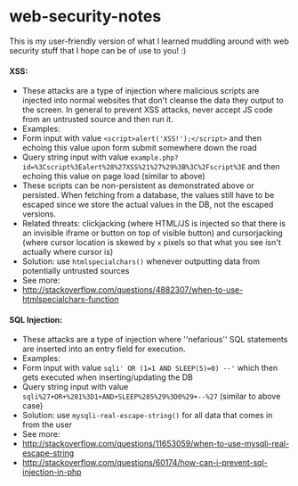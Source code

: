 # web-security-notes
This is my user-friendly version of what I learned muddling around with web security stuff that I hope can be of use to you! :)

#### XSS:
* These attacks are a type of injection where malicious scripts are injected into normal websites that don't cleanse the data they output to the screen. In general to prevent XSS attacks, never accept JS code from an untrusted source and then run it.
* Examples:
 * Form input with value `<script>alert('XSS!');</script>` and then echoing this value upon form submit somewhere down the road
 * Query string input with value `example.php?id=%3Cscript%3Ealert%28%27XSS%21%27%29%3B%3C%2Fscript%3E` and then echoing this value on page load (similar to above)
 * These scripts can be non-persistent as demonstrated above or persisted. When fetching from a database, the values still have to be escaped since we store the actual values in the DB, not the escaped versions.
* Related threats: clickjacking (where HTML/JS is injected so that there is an invisible iframe or button on top of visible button) and cursorjacking (where cursor location is skewed by `x` pixels so that what you see isn't actually where cursor is)
* Solution: use `htmlspecialchars()` whenever outputting data from potentially untrusted sources
* See more:
 * http://stackoverflow.com/questions/4882307/when-to-use-htmlspecialchars-function
 
 
#### SQL Injection:
* These attacks are a type of injection where ''nefarious'' SQL statements are inserted into an entry field for execution.
* Examples:
 * Form input with value `sqli' OR (1=1 AND SLEEP(5)=0) --'` which then gets executed when inserting/updating the DB
 * Query string input with value `sqli%27+OR+%281%3D1+AND+SLEEP%285%29%3D0%29+--%27` (similar to above case)
* Solution: use `mysqli-real-escape-string()` for all data that comes in from the user
* See more:
 * http://stackoverflow.com/questions/11653059/when-to-use-mysqli-real-escape-string
 * http://stackoverflow.com/questions/60174/how-can-i-prevent-sql-injection-in-php
